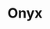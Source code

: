 ---
layout: item
title: Onyx
item-id: 6573
datatable: true
id: 6573
name: "Onyx"
members: true
lowalch: 80000
highalch: 120000
examine: "This looks valuable."
monsters:
  - id: 7541
    name: "Tekton"
    members: true
    combat_level: 0
    wiki_url: "https://oldschool.runescape.wiki/w/Tekton#Normal"
    drops:
      - quantity: "1"
        rarity: 0.0022222222222222222
    image: "https://oldschool.runescape.wiki/images/2/2e/Tekton.png?a32ab"
  - id: 7543
    name: "Tekton (enraged)"
    members: true
    combat_level: 0
    wiki_url: "https://oldschool.runescape.wiki/w/Tekton#Enraged"
    drops:
      - quantity: "1"
        rarity: 0.0022222222222222222
    image: "https://oldschool.runescape.wiki/images/2/2e/Tekton.png?a32ab"
---
